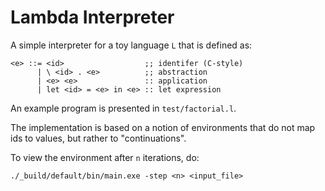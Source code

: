 # Lambda Interpreter

A simple interpreter for a toy language `L` that is defined as:
```shell
<e> ::= <id>                  ;; identifer (C-style)
      | \ <id> . <e>          ;; abstraction
      | <e> <e>               :: application
      | let <id> = <e> in <e> :: let expression
```

An example program is presented in `test/factorial.l`.

The implementation is based on a notion of environments that do not map ids to values, but rather to "continuations".

To view the environment after `n` iterations, do:
```shell
./_build/default/bin/main.exe -step <n> <input_file>
```
